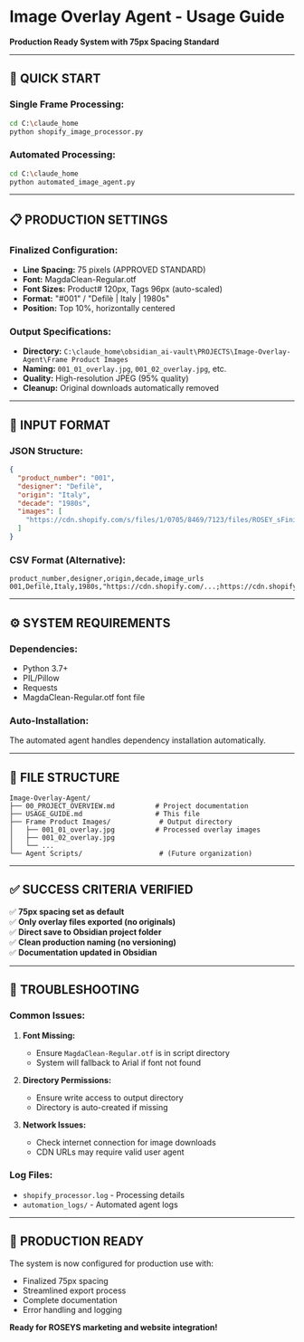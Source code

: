 # Image Overlay Agent - Usage Guide

**Production Ready System with 75px Spacing Standard**

---

## **🚀 QUICK START**

### **Single Frame Processing:**
```bash
cd C:\claude_home
python shopify_image_processor.py
```

### **Automated Processing:**
```bash
cd C:\claude_home
python automated_image_agent.py
```

---

## **📋 PRODUCTION SETTINGS**

### **Finalized Configuration:**
- **Line Spacing:** 75 pixels (APPROVED STANDARD)
- **Font:** MagdaClean-Regular.otf
- **Font Sizes:** Product# 120px, Tags 96px (auto-scaled)
- **Format:** "#001" / "Defilè | Italy | 1980s"
- **Position:** Top 10%, horizontally centered

### **Output Specifications:**
- **Directory:** `C:\claude_home\obsidian_ai-vault\PROJECTS\Image-Overlay-Agent\Frame Product Images`
- **Naming:** `001_01_overlay.jpg`, `001_02_overlay.jpg`, etc.
- **Quality:** High-resolution JPEG (95% quality)
- **Cleanup:** Original downloads automatically removed

---

## **📝 INPUT FORMAT**

### **JSON Structure:**
```json
{
  "product_number": "001",
  "designer": "Defilè",
  "origin": "Italy",
  "decade": "1980s",
  "images": [
    "https://cdn.shopify.com/s/files/1/0705/8469/7123/files/ROSEY_sFinishedGlasses-377.jpg"
  ]
}
```

### **CSV Format (Alternative):**
```csv
product_number,designer,origin,decade,image_urls
001,Defilè,Italy,1980s,"https://cdn.shopify.com/...;https://cdn.shopify.com/..."
```

---

## **⚙️ SYSTEM REQUIREMENTS**

### **Dependencies:**
- Python 3.7+
- PIL/Pillow
- Requests
- MagdaClean-Regular.otf font file

### **Auto-Installation:**
The automated agent handles dependency installation automatically.

---

## **📂 FILE STRUCTURE**

```
Image-Overlay-Agent/
├── 00_PROJECT_OVERVIEW.md          # Project documentation
├── USAGE_GUIDE.md                  # This file
├── Frame Product Images/            # Output directory
│   ├── 001_01_overlay.jpg          # Processed overlay images
│   ├── 001_02_overlay.jpg
│   └── ...
└── Agent Scripts/                   # (Future organization)
```

---

## **✅ SUCCESS CRITERIA VERIFIED**

✅ **75px spacing set as default**  
✅ **Only overlay files exported (no originals)**  
✅ **Direct save to Obsidian project folder**  
✅ **Clean production naming (no versioning)**  
✅ **Documentation updated in Obsidian**  

---

## **🔧 TROUBLESHOOTING**

### **Common Issues:**

1. **Font Missing:**
   - Ensure `MagdaClean-Regular.otf` is in script directory
   - System will fallback to Arial if font not found

2. **Directory Permissions:**
   - Ensure write access to output directory
   - Directory is auto-created if missing

3. **Network Issues:**
   - Check internet connection for image downloads
   - CDN URLs may require valid user agent

### **Log Files:**
- `shopify_processor.log` - Processing details
- `automation_logs/` - Automated agent logs

---

## **🎯 PRODUCTION READY**

The system is now configured for production use with:
- Finalized 75px spacing
- Streamlined export process  
- Complete documentation
- Error handling and logging

**Ready for ROSEYS marketing and website integration!**